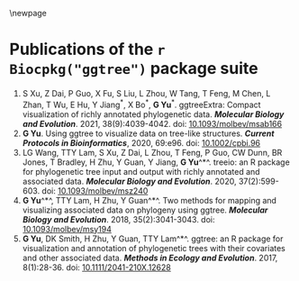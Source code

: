 \newpage

# Publications of the `r Biocpkg("ggtree")` package suite


1. S Xu, Z Dai, P Guo, X Fu, S Liu, L Zhou, W Tang, T Feng, M Chen, L Zhan, T Wu, E Hu, Y Jiang<sup>\*</sup>, X Bo<sup>\*</sup>, __G Yu__<sup>\*</sup>. ggtreeExtra: Compact visualization of richly annotated phylogenetic data. __*Molecular Biology and Evolution*__. 2021, 38(9):4039-4042.
doi: [10.1093/molbev/msab166](https://doi.org/10.1093/molbev/msab166)
2. __G Yu__. Using ggtree to visualize data on tree-like structures. __*Current Protocols in Bioinformatics*__, 2020, 69:e96. doi: [10.1002/cpbi.96](https://doi.org/10.1002/cpbi.96)
3. LG Wang, TTY Lam, S Xu, Z Dai, L Zhou, T Feng, P Guo, CW Dunn, BR Jones, T Bradley, H Zhu, Y Guan, Y Jiang, __G Yu__^\*^. treeio: an R package for phylogenetic tree input and output with richly annotated and associated data. __*Molecular Biology and Evolution*__. 2020, 37(2):599-603.
doi: [10.1093/molbev/msz240](http://dx.doi.org/10.1093/molbev/msz240)
4. __G Yu__^\*^, TTY Lam, H Zhu, Y Guan^\*^. Two methods for mapping and visualizing associated data on phylogeny using ggtree. __*Molecular Biology and Evolution*__. 2018, 35(2):3041-3043.
doi: [10.1093/molbev/msy194](https://doi.org/10.1093/molbev/msy194)
5. __G Yu__, DK Smith, H Zhu, Y Guan, TTY Lam^\*^. ggtree: an R package for
visualization and annotation of phylogenetic trees with their covariates and
other associated data. __*Methods in Ecology and Evolution*__. 2017, 8(1):28-36.
doi: [10.1111/2041-210X.12628](https://doi.org/10.1111/2041-210X.12628)

